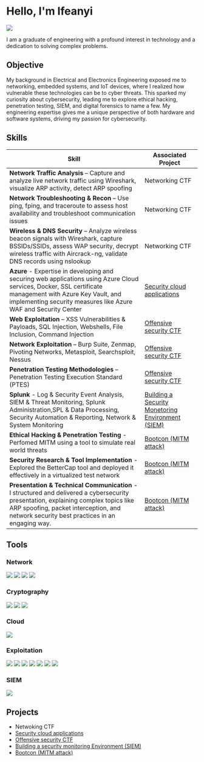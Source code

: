 # Hello, I'm Ifeanyi
<a href="https://www.linkedin.com/in/ifeanyi-chika-okafor-537706174?utm_source=share&utm_campaign=share_via&utm_content=profile&utm_medium=ios_app"><img src="https://img.shields.io/badge/-LinkedIn-0072b1?&style=for-the-badge&logo=linkedin&logoColor=white" /></a>



I am a graduate of engineering with a profound interest in technology and a dedication to solving complex problems.
## Objective


My background in Electrical and Electronics Engineering exposed me to networking, embedded systems, and IoT devices, where I realized how vulnerable these technologies can be to cyber threats. This sparked my curiosity about cybersecurity, leading me to explore ethical hacking, penetration testing, SIEM, and digital forensics to name a few. My engineering expertise gives me a unique perspective of both hardware and software systems, driving my passion for cybersecurity.

## Skills


| Skill                                         | Associated Project         |
|-----------------------------------------------|----------------------------|
| **Network Traffic Analysis** – Capture and analyze live network traffic using Wireshark, visualize ARP activity, detect ARP spoofing | Networking CTF |
| **Network Troubleshooting & Recon** – Use ping, fping, and traceroute to assess host availability and troubleshoot communication issues | Networking CTF |
| **Wireless & DNS Security** – Analyze wireless beacon signals with Wireshark, capture BSSIDs/SSIDs, assess WAP security, decrypt wireless traffic with Aircrack-ng, validate DNS records using nslookup | Networking CTF |
| **Azure** - Expertise in developing and securing web applications using Azure Cloud services, Docker, SSL certificate management with Azure Key Vault, and implementing security measures like Azure WAF and Security Center | <a href="https://docs.google.com/document/d/1yxgL4fWyqWZwVJDnDOvXly_kfn-R2SG0HlRQ9vbHWrc/edit?usp=sharing">Security cloud applications</a>|
| **Web Exploitation** – XSS Vulnerabilities & Payloads, SQL Injection, Webshells, File Inclusion, Command Injection | <a href="https://docs.google.com/document/d/18SCFGCajgRNCA9m-Qa8kMGcvHPcrmJDJd3F2KB1I-mo/edit?usp=sharing">Offensive security CTF</a>|
| **Network Exploitation** – Burp Suite, Zenmap, Pivoting Networks, Metasploit, Searchsploit, Nessus | <a href="https://docs.google.com/document/d/18SCFGCajgRNCA9m-Qa8kMGcvHPcrmJDJd3F2KB1I-mo/edit?usp=sharing">Offensive security CTF</a>|
| **Penetration Testing Methodologies** – Penetration Testing Execution Standard (PTES) | <a href="https://docs.google.com/document/d/18SCFGCajgRNCA9m-Qa8kMGcvHPcrmJDJd3F2KB1I-mo/edit?usp=sharing">Offensive security CTF</a> |
| **Splunk** - Log & Security Event Analysis, SIEM & Threat Monitoring, Splunk Administration,SPL & Data Processing, Security Automation & Reporting, Network & System Monitoring | <a href="https://docs.google.com/presentation/d/1C0ZXK9zJ4hBy1ROD_AECHc5q5DNI6TtIPVl83hiObZk/edit?usp=sharing">Building a Security Monetoring Environment (SIEM)</a>|
|  **Ethical Hacking & Penetration Testing** - Perfomed MITM using a tool to simulate real world threats  | <a href="https://docs.google.com/presentation/d/1JYT9C3uwFI9VuM2ehhacEx3YTJkI-51WPYLBSCh-qwM/edit?usp=sharing">Bootcon (MITM attack)</a>|
|  **Security Research & Tool Implementation** - Explored the BetterCap tool and deployed it effectively in a virtualized test network| <a href="https://docs.google.com/presentation/d/1JYT9C3uwFI9VuM2ehhacEx3YTJkI-51WPYLBSCh-qwM/edit?usp=sharing">Bootcon (MITM attack)</a>|
|   **Presentation & Technical Communication** - I structured and delivered a cybersecurity presentation, explaining complex topics like ARP spoofing, packet interception, and network security best practices in an engaging way.| <a href="https://docs.google.com/presentation/d/1JYT9C3uwFI9VuM2ehhacEx3YTJkI-51WPYLBSCh-qwM/edit?usp=sharing">Bootcon (MITM attack)</a>|


## Tools


### Network
<div>
    <img src="https://img.shields.io/badge/-Wireshark-1679A7?&style=for-the-badge&logo=Wireshark&logoColor=white" />
    <img src="https://img.shields.io/badge/Aircrack--ng-FF8C00?style=for-the-badge&logo=aircrack-ng&logoColor=white" />
    <img src="https://img.shields.io/badge/-nslookup-0095D9?&style=for-the-badge&logo=Microsoft&logoColor=white" />
    <img src="https://img.shields.io/badge/Snort-EE0000?style=for-the-badge&logo=Snort&logoColor=white" />
    
</div>

### Cryptography
<div>
    <img src="https://img.shields.io/badge/OpenSSL-8C8C8C?style=for-the-badge&logo=OpenSSL&logoColor=white" />
    <img src="https://img.shields.io/badge/Hashcat-FF6347?style=for-the-badge&logo=Hashcat&logoColor=white" />
    <img src="https://img.shields.io/badge/John%20the%20Ripper-990000?style=for-the-badge&logo=kalilinux&logoColor=white" />

</div>

### Cloud
<div>
    <img src="https://img.shields.io/badge/-Microsoft_Azure-0078D4?&style=for-the-badge&logo=Microsoft&logoColor=white" />
</div>

### Exploitation
<div>
    <img src="https://img.shields.io/badge/-Burp%20Suite-FD5C5C?&style=for-the-badge&logo=Burp%20Suite&logoColor=white" />
    <img src="https://img.shields.io/badge/-Webshells-FF5722?&style=for-the-badge&logo=Shell&logoColor=white" />
    <img src="https://img.shields.io/badge/-Searchsploit-009688?&style=for-the-badge&logo=GitHub&logoColor=white" />
    <img src="https://img.shields.io/badge/-Metasploit-039BE5?&style=for-the-badge&logo=Metasploit&logoColor=white" />
    <img src="https://img.shields.io/badge/-Zenmap-8E24AA?&style=for-the-badge&logo=Nmap&logoColor=white" />
    <img src="https://img.shields.io/badge/Nessus-00BFFF?style=for-the-badge&logo=Nessus&logoColor=white" />
    <img src="https://img.shields.io/badge/Shodan-FF6347?style=for-the-badge&logo=Shodan&logoColor=white" />


</div>

### SIEM
<div>
    
<img src="https://img.shields.io/badge/-Splunk-000000?&style=for-the-badge&logo=Splunk&logoColor=white" />

</div>

<!--### Forensics
<div>
    <img src="https://img.shields.io/badge/-Microsoft_Azure-0078D4?&style=for-the-badge&logo=Microsoft&logoColor=white" />
</div>
-->

<!-- ### Certifications 

<div>
<img src="https://img.shields.io/badge/-Security%2B-FF0000?&style=for-the-badge&logo=CompTIA&logoColor=white" />
<img src="https://img.shields.io/badge/-Network%2B-007ACC?&style=for-the-badge&logo=CompTIA&logoColor=white" />
<img src="https://img.shields.io/badge/-A%2B-4D4D4D?&style=for-the-badge&logo=CompTIA&logoColor=white" />
<img src="https://img.shields.io/badge/-CDSA-006400?&style=for-the-badge&logoColor=white" />
<img src="https://img.shields.io/badge/-CCD-000080?&style=for-the-badge&logoColor=white" />
</div>
-->
## Projects
- Netwoking CTF
- <a href="https://docs.google.com/document/d/1yxgL4fWyqWZwVJDnDOvXly_kfn-R2SG0HlRQ9vbHWrc/edit?usp=sharing">Security cloud applications</a>
- <a href="https://docs.google.com/document/d/18SCFGCajgRNCA9m-Qa8kMGcvHPcrmJDJd3F2KB1I-mo/edit?usp=sharing">Offensive security CTF</a>
-  <a href="https://docs.google.com/presentation/d/1C0ZXK9zJ4hBy1ROD_AECHc5q5DNI6TtIPVl83hiObZk/edit?usp=sharing">Building a security monitoring Environment (SIEM)</a>
-  <a href="https://docs.google.com/presentation/d/1JYT9C3uwFI9VuM2ehhacEx3YTJkI-51WPYLBSCh-qwM/edit?usp=sharing">Bootcon (MITM attack)</a>
